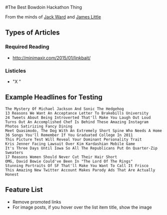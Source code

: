 #The Best Bowdoin Hackathon Thing

From the minds of  [Jack Ward](https://github.com/joliv) and [James Little](https://github.com/littleguy230)

## Types of Articles

### Required Reading

- <http://minimaxir.com/2015/01/linkbait/>

### Listicles

- "X "

## Example Headlines for Testing

```
The Mystery Of Michael Jackson And Sonic The Hedgehog
13 Reasons We Want An Acceptance Letter To Brakebills University
24 Tweets About Being Introverted That'll Make You Laugh Out Loud
Turns Out An Accomplished Chef Is Behind These Amazing Instagram Photos Satirizing Fancy Dining
Meet Quasimodo, The Dog With An Extremely Short Spine Who Needs A Home
36 Songs You'll Remember If You Graduated College In 2011
This Picture Test Will Reveal Your Dominant Personality Trait
Kris Jenner Facing Lawsuit Over Kim Kardashian Mobile Game
It's Three Days Until Iowa So All The Republicans Put On Quarter-Zip Sweaters
17 Reasons Women Should Never Cut Their Hair Short
OMG, David Bowie Could've Been In "The Lord Of The Rings"
Stunning Portraits Of SF That'll Make You Want To Call It Frisco
This Amazing New Twitter Account Makes Parody Ads That Are Actually Honest
```

## Feature List

- Remove promoted links
- For image posts, if you hover over the list item title, show the image
